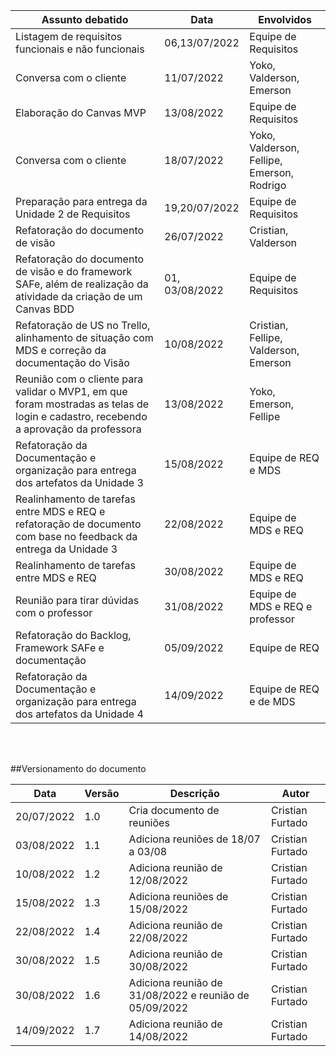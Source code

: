 | Assunto debatido                 | Data       | Envolvidos                    | 
| -------------------------------- | ---------  | ----------------------------- | 
| Listagem de requisitos funcionais e não funcionais | 06,13/07/2022 | Equipe de Requisitos |
| Conversa com o cliente           | 11/07/2022 | Yoko, Valderson, Emerson |
| Elaboração do Canvas MVP | 13/08/2022| Equipe de Requisitos |
| Conversa com o cliente           | 18/07/2022 | Yoko, Valderson, Fellipe, Emerson, Rodrigo | 
| Preparação para entrega da Unidade 2 de Requisitos | 19,20/07/2022 | Equipe de Requisitos |
| Refatoração do documento de visão | 26/07/2022 | Cristian, Valderson |
| Refatoração do documento de visão e do framework SAFe, além de realização da atividade da criação de um Canvas BDD | 01, 03/08/2022 | Equipe de Requisitos |
| Refatoração de US no Trello, alinhamento de situação com MDS e correção da documentação do Visão  | 10/08/2022 | Cristian, Fellipe, Valderson, Emerson |
| Reunião com o cliente para validar o MVP1, em que foram mostradas as telas de login e cadastro, recebendo a aprovação da professora | 13/08/2022 | Yoko, Emerson, Fellipe |
| Refatoração da Documentação e organização para entrega dos artefatos da Unidade 3 | 15/08/2022 | Equipe de REQ e MDS |
| Realinhamento de tarefas entre MDS e REQ e refatoração de documento com base no feedback da entrega da Unidade 3 |  22/08/2022 | Equipe de MDS e REQ |
| Realinhamento de tarefas entre MDS e REQ |  30/08/2022 | Equipe de MDS e REQ |
| Reunião para tirar dúvidas com o professor |  31/08/2022 | Equipe de MDS e REQ e professor |
| Refatoração do Backlog, Framework SAFe e documentação |  05/09/2022 | Equipe de REQ |
| Refatoração da Documentação e organização para entrega dos artefatos da Unidade 4  |  14/09/2022 | Equipe de REQ e de MDS |

<br>
<br>

##Versionamento do documento
 
| Data       | Versão	| Descrição | Autor |
| ---------- | ------ | --------- | -----
| 20/07/2022 | 1.0 | Cria documento de reuniões | Cristian Furtado |
| 03/08/2022 | 1.1 | Adiciona reuniões de 18/07 a 03/08 | Cristian Furtado |
| 10/08/2022 | 1.2 | Adiciona reunião de 12/08/2022 |Cristian Furtado |
| 15/08/2022 | 1.3 | Adiciona reuniões de 15/08/2022 | Cristian Furtado |
| 22/08/2022 | 1.4 | Adiciona reunião de 22/08/2022 | Cristian Furtado |
| 30/08/2022 | 1.5 | Adiciona reunião de 30/08/2022 | Cristian Furtado |
| 30/08/2022 | 1.6 | Adiciona reunião de 31/08/2022 e reunião de 05/09/2022 | Cristian Furtado |
| 14/09/2022 | 1.7 | Adiciona reunião de 14/08/2022 | Cristian Furtado |
